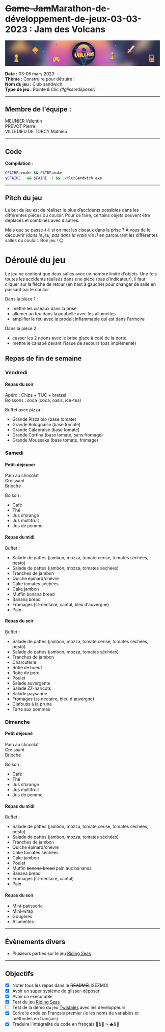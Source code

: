 # ~~Game-Jam~~Marathon-de-développement-de-jeux-03-03-2023 : Jam des Volcans
[![Logo Jam des volcans](ressources/autres/banner_logo_jam_des_volcan_2023.jpg "Logo Jam des volcans")](https://jam-des-volcans.fr/)


**Date :** 03-05 mars 2023   
**Thème :** Construire pour détruire !  
**Nom du jeu :** Club sandwich  
**Type de jeu :** Pointe & Clic *(#glisserdéposer)*  

---
## Membre de l'équipe :
MEUNIER Valentin  
PREVOT Pierre  
VILLEDIEU DE TORCY Mathieu    

---
## Code

**Compilation :** 
```bash
CFAIRE=cmake && FAIRE=make
$CFAIRE . && $FAIRE -j && ./clubSandwich.exe
```  

---  
## Pitch du jeu 

Le but du jeu est de réaliser le plus d’accidents possibles dans les différentes pièces du couloir. Pour ce faire, certains objets peuvent être déplacés et combinés avec d’autres.  

Mais que se passe-t-il si on met les ciseaux dans la prise ? À vous de le découvrir *(dans le jeu, pas dans la vraie vie !)* en parcourant les différentes salles du couloir. Bon jeu ! 😉  

# Déroulé du jeu
Le jeu ne contient que deux salles avec un nombre limité d'objets. Une fois toutes les accidents réalisés dans une pièce (pas d'indicateur), il faut cliquer sur la flèche de retour (en haut à gauche) pour changer de salle en passant par le couloir.

Dans la pièce 1 :
- mettre les ciseaux dans la prise
- allumer un feu dans la poubelle avec les allumettes
- amplifier le feu avec le produit inflammable qui est dans l'armoire

Dans la pièce 2 :
- casser les 2 néons avec le brise glace à coté de la porte
- mettre le canapé devant l'issue de secours (pas implémenté)

## Repas de fin de semaine

### Vendredi 
#### Repas du soir 
Apéro : Chips + TUC + bretzel   
Boissons :  soda (coca, oasis, ice-tea)  

Buffet avec pizza : 
* Grande Pizzaiolo (base tomate)
* Grande Bolognaise (base tomate)
* Grande Calabraise (base tomate)
* Grande Cortina (base tomate, sans fromage)
* Grande Moussaka (base tomate, fromage)

### Samedi
#### Petit-déjeuner 
Pain au chocolat  
Croissant  
Brioche   

Boison :
* Café 
* Thé
* Jus d'orange
* Jus multifruit
* Jus de pomme

#### Repas du midi 
Buffet : 
* Salade de pattes (jambon, mozza, tomate cerise, tomates séchées, pesto)  
* Salade de pattes (jambon, mozza, tomates séchées)  
* Tranches de jambon  
* Quiche épinard/chèvre
* Cake tomates séchées
* Cake jambon
* Muffin banana bread
* Banana bread  
* Fromages (st-nectaire, cantal, bleu d'auvergne)
* Pain

#### Repas du soir
Buffet :
* Salade de pattes (jambon, mozza, tomate cerise, tomates séchées, pesto)  
* Salade de pattes (jambon, mozza, tomates séchées)  
* Tranches de jambon  
* Charcuterie
* Rotie de boeuf
* Rotie de porc
* Poulet
* Salade auvergante
* Salade ZZ-haricots
* Salade paysanne
* Fromages (st-nectaire, bleu d'auvergne)
* Clafoutis à la prune 
* Tarte aux pommes


### Dimanche 
#### Petit déjeuné 
Pain au chocolat  
Croissant  
Brioche  

Boison :
* Café 
* Thé
* Jus d'orange
* Jus multifruit
* Jus de pomme  

#### Repas du midi 
Buffet :   
* Salade de pattes (jambon, mozza, tomate cerise, tomates séchées, pesto)  
* Salade de pattes (jambon, mozza, tomates séchées)  
* Tranches de jambon  
* Quiche épinard/chèvre
* Cake tomates séchées
* Cake jambon
* Poulet
* Muffin ~~banana bread~~ pain aux bananes
* Banana bread  
* Fromages (st-nectaire, cantal)
* Pain  

#### Repas du soir 
* Mini-patisserie   
* Mini-wrap   
* Gougères
* Allumettes   

---
## Évènements divers
* Plusieurs parties sur le jeu [Riding Seas](https://store.steampowered.com/app/1428140/Riding_Seas/)   

---
## Objectifs

- [X] Noter tous les repas dans le ~~README~~LISEZMOI  
- [X] Avoir un super système de glisser-déposer
- [X] Avoir un executable   
- [X] Test du jeu [Riding Seas](https://store.steampowered.com/app/1428140/Riding_Seas/)
- [ ] Test de la démo du jeu [Twistales](https://store.steampowered.com/app/2279160/Twistales/) avec les développeurs
- [X] Ecrire le code en Français premier (ie les noms de variables et méthodes en français)  
- [X] Traduire l'intégralité du code en français 🥖&🥐 > 🫖&🍵 
